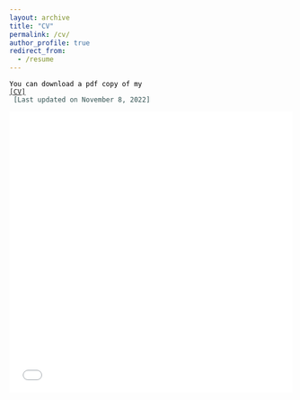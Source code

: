 ```yaml
---
layout: archive
title: "CV"
permalink: /cv/
author_profile: true
redirect_from:
  - /resume
---
```

<code style="color:black;">You can download a pdf copy of my <a href="../files/CV/CV_Moontaha.pdf">[CV]</a> <span style ="color:DarkSlateGray"> [Last updated on November 8, 2022] </span></code>

<iframe src="/files/CV/CV_Moontaha.pdf" width="100%" height="500" frameborder="no" border="0" marginwidth="0" marginheight="0"></iframe>